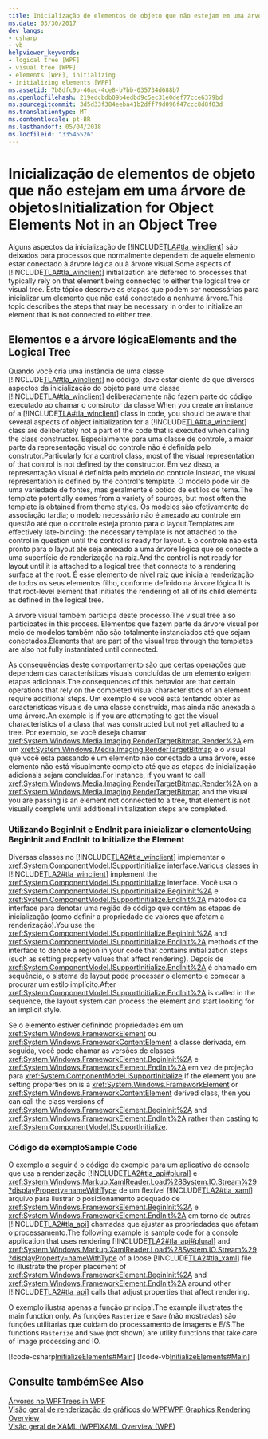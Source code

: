 ```yaml
---
title: Inicialização de elementos de objeto que não estejam em uma árvore de objetos
ms.date: 03/30/2017
dev_langs:
- csharp
- vb
helpviewer_keywords:
- logical tree [WPF]
- visual tree [WPF]
- elements [WPF], initializing
- initializing elements [WPF]
ms.assetid: 7b8dfc9b-46ac-4ce8-b7bb-035734d688b7
ms.openlocfilehash: 219edcbdb09b4edbd9c5ec31e0def77cce6379bd
ms.sourcegitcommit: 3d5d33f384eeba41b2dff79d096f47ccc8d8f03d
ms.translationtype: MT
ms.contentlocale: pt-BR
ms.lasthandoff: 05/04/2018
ms.locfileid: "33545526"
---
```

# <a name="initialization-for-object-elements-not-in-an-object-tree"></a><span data-ttu-id="122fd-102">Inicialização de elementos de objeto que não estejam em uma árvore de objetos</span><span class="sxs-lookup"><span data-stu-id="122fd-102">Initialization for Object Elements Not in an Object Tree</span></span>
<span data-ttu-id="122fd-103">Alguns aspectos da inicialização de [!INCLUDE[TLA#tla_winclient](../../../../includes/tlasharptla-winclient-md.md)] são deixados para processos que normalmente dependem de aquele elemento estar conectado à árvore lógica ou à árvore visual.</span><span class="sxs-lookup"><span data-stu-id="122fd-103">Some aspects of [!INCLUDE[TLA#tla_winclient](../../../../includes/tlasharptla-winclient-md.md)] initialization are deferred to processes that typically rely on that element being connected to either the logical tree or visual tree.</span></span> <span data-ttu-id="122fd-104">Este tópico descreve as etapas que podem ser necessárias para inicializar um elemento que não está conectado a nenhuma árvore.</span><span class="sxs-lookup"><span data-stu-id="122fd-104">This topic describes the steps that may be necessary in order to initialize an element that is not connected to either tree.</span></span>  
  
 
  
## <a name="elements-and-the-logical-tree"></a><span data-ttu-id="122fd-105">Elementos e a árvore lógica</span><span class="sxs-lookup"><span data-stu-id="122fd-105">Elements and the Logical Tree</span></span>  
 <span data-ttu-id="122fd-106">Quando você cria uma instância de uma classe [!INCLUDE[TLA#tla_winclient](../../../../includes/tlasharptla-winclient-md.md)] no código, deve estar ciente de que diversos aspectos da inicialização do objeto para uma classe [!INCLUDE[TLA#tla_winclient](../../../../includes/tlasharptla-winclient-md.md)] deliberadamente não fazem parte do código executado ao chamar o construtor da classe.</span><span class="sxs-lookup"><span data-stu-id="122fd-106">When you create an instance of a [!INCLUDE[TLA#tla_winclient](../../../../includes/tlasharptla-winclient-md.md)] class in code, you should be aware that several aspects of object initialization for a [!INCLUDE[TLA#tla_winclient](../../../../includes/tlasharptla-winclient-md.md)] class are deliberately not a part of the code that is executed when calling the class constructor.</span></span> <span data-ttu-id="122fd-107">Especialmente para uma classe de controle, a maior parte da representação visual do controle não é definida pelo construtor.</span><span class="sxs-lookup"><span data-stu-id="122fd-107">Particularly for a control class, most of the visual representation of that control is not defined by the constructor.</span></span> <span data-ttu-id="122fd-108">Em vez disso, a representação visual é definida pelo modelo do controle.</span><span class="sxs-lookup"><span data-stu-id="122fd-108">Instead, the visual representation is defined by the control's template.</span></span> <span data-ttu-id="122fd-109">O modelo pode vir de uma variedade de fontes, mas geralmente é obtido de estilos de tema.</span><span class="sxs-lookup"><span data-stu-id="122fd-109">The template potentially comes from a variety of sources, but most often the template is obtained from theme styles.</span></span> <span data-ttu-id="122fd-110">Os modelos são efetivamente de associação tardia; o modelo necessário não é anexado ao controle em questão até que o controle esteja pronto para o layout.</span><span class="sxs-lookup"><span data-stu-id="122fd-110">Templates are effectively late-binding; the necessary template is not attached to the control in question until the control is ready for layout.</span></span> <span data-ttu-id="122fd-111">E o controle não está pronto para o layout até seja anexado a uma árvore lógica que se conecte a uma superfície de renderização na raiz.</span><span class="sxs-lookup"><span data-stu-id="122fd-111">And the control is not ready for layout until it is attached to a logical tree that connects to a rendering surface at the root.</span></span> <span data-ttu-id="122fd-112">É esse elemento de nível raiz que inicia a renderização de todos os seus elementos filho, conforme definido na árvore lógica.</span><span class="sxs-lookup"><span data-stu-id="122fd-112">It is that root-level element that initiates the rendering of all of its child elements as defined in the logical tree.</span></span>  
  
 <span data-ttu-id="122fd-113">A árvore visual também participa deste processo.</span><span class="sxs-lookup"><span data-stu-id="122fd-113">The visual tree also participates in this process.</span></span> <span data-ttu-id="122fd-114">Elementos que fazem parte da árvore visual por meio de modelos também não são totalmente instanciados até que sejam conectados.</span><span class="sxs-lookup"><span data-stu-id="122fd-114">Elements that are part of the visual tree through the templates are also not fully instantiated until connected.</span></span>  
  
 <span data-ttu-id="122fd-115">As consequências deste comportamento são que certas operações que dependem das características visuais concluídas de um elemento exigem etapas adicionais.</span><span class="sxs-lookup"><span data-stu-id="122fd-115">The consequences of this behavior are that certain operations that rely on the completed visual characteristics of an element require additional steps.</span></span> <span data-ttu-id="122fd-116">Um exemplo é se você está tentando obter as características visuais de uma classe construída, mas ainda não anexada a uma árvore.</span><span class="sxs-lookup"><span data-stu-id="122fd-116">An example is if you are attempting to get the visual characteristics of a class that was constructed but not yet attached to a tree.</span></span> <span data-ttu-id="122fd-117">Por exemplo, se você deseja chamar <xref:System.Windows.Media.Imaging.RenderTargetBitmap.Render%2A> em um <xref:System.Windows.Media.Imaging.RenderTargetBitmap> e o visual que você está passando é um elemento não conectado a uma árvore, esse elemento não está visualmente completo até que as etapas de inicialização adicionais sejam concluídas.</span><span class="sxs-lookup"><span data-stu-id="122fd-117">For instance, if you want to call <xref:System.Windows.Media.Imaging.RenderTargetBitmap.Render%2A> on a <xref:System.Windows.Media.Imaging.RenderTargetBitmap> and the visual you are passing is an element not connected to a tree, that element is not visually complete until additional initialization steps are completed.</span></span>  
  
### <a name="using-begininit-and-endinit-to-initialize-the-element"></a><span data-ttu-id="122fd-118">Utilizando BeginInit e EndInit para inicializar o elemento</span><span class="sxs-lookup"><span data-stu-id="122fd-118">Using BeginInit and EndInit to Initialize the Element</span></span>  
 <span data-ttu-id="122fd-119">Diversas classes no [!INCLUDE[TLA2#tla_winclient](../../../../includes/tla2sharptla-winclient-md.md)] implementar o <xref:System.ComponentModel.ISupportInitialize> interface.</span><span class="sxs-lookup"><span data-stu-id="122fd-119">Various classes in [!INCLUDE[TLA2#tla_winclient](../../../../includes/tla2sharptla-winclient-md.md)] implement the <xref:System.ComponentModel.ISupportInitialize> interface.</span></span> <span data-ttu-id="122fd-120">Você usa o <xref:System.ComponentModel.ISupportInitialize.BeginInit%2A> e <xref:System.ComponentModel.ISupportInitialize.EndInit%2A> métodos da interface para denotar uma região de código que contém as etapas de inicialização (como definir a propriedade de valores que afetam a renderização).</span><span class="sxs-lookup"><span data-stu-id="122fd-120">You use the <xref:System.ComponentModel.ISupportInitialize.BeginInit%2A> and <xref:System.ComponentModel.ISupportInitialize.EndInit%2A> methods of the interface to denote a region in your code that contains initialization steps (such as setting property values that affect rendering).</span></span> <span data-ttu-id="122fd-121">Depois de <xref:System.ComponentModel.ISupportInitialize.EndInit%2A> é chamado em sequência, o sistema de layout pode processar o elemento e começar a procurar um estilo implícito.</span><span class="sxs-lookup"><span data-stu-id="122fd-121">After <xref:System.ComponentModel.ISupportInitialize.EndInit%2A> is called in the sequence, the layout system can process the element and start looking for an implicit style.</span></span>  
  
 <span data-ttu-id="122fd-122">Se o elemento estiver definindo propriedades em um <xref:System.Windows.FrameworkElement> ou <xref:System.Windows.FrameworkContentElement> a classe derivada, em seguida, você pode chamar as versões de classes <xref:System.Windows.FrameworkElement.BeginInit%2A> e <xref:System.Windows.FrameworkElement.EndInit%2A> em vez de projeção para <xref:System.ComponentModel.ISupportInitialize>.</span><span class="sxs-lookup"><span data-stu-id="122fd-122">If the element you are setting properties on is a <xref:System.Windows.FrameworkElement> or <xref:System.Windows.FrameworkContentElement> derived class, then you can call the class versions of <xref:System.Windows.FrameworkElement.BeginInit%2A> and <xref:System.Windows.FrameworkElement.EndInit%2A> rather than casting to <xref:System.ComponentModel.ISupportInitialize>.</span></span>  
  
### <a name="sample-code"></a><span data-ttu-id="122fd-123">Código de exemplo</span><span class="sxs-lookup"><span data-stu-id="122fd-123">Sample Code</span></span>  
 <span data-ttu-id="122fd-124">O exemplo a seguir é o código de exemplo para um aplicativo de console que usa a renderização [!INCLUDE[TLA2#tla_api#plural](../../../../includes/tla2sharptla-apisharpplural-md.md)] e <xref:System.Windows.Markup.XamlReader.Load%28System.IO.Stream%29?displayProperty=nameWithType> de um flexível [!INCLUDE[TLA2#tla_xaml](../../../../includes/tla2sharptla-xaml-md.md)] arquivo para ilustrar o posicionamento adequado de <xref:System.Windows.FrameworkElement.BeginInit%2A> e <xref:System.Windows.FrameworkElement.EndInit%2A> em torno de outras [!INCLUDE[TLA2#tla_api](../../../../includes/tla2sharptla-api-md.md)] chamadas que ajustar as propriedades que afetam o processamento.</span><span class="sxs-lookup"><span data-stu-id="122fd-124">The following example is sample code for a console application that uses rendering [!INCLUDE[TLA2#tla_api#plural](../../../../includes/tla2sharptla-apisharpplural-md.md)] and <xref:System.Windows.Markup.XamlReader.Load%28System.IO.Stream%29?displayProperty=nameWithType> of a loose [!INCLUDE[TLA2#tla_xaml](../../../../includes/tla2sharptla-xaml-md.md)] file to illustrate the proper placement of <xref:System.Windows.FrameworkElement.BeginInit%2A> and <xref:System.Windows.FrameworkElement.EndInit%2A> around other [!INCLUDE[TLA2#tla_api](../../../../includes/tla2sharptla-api-md.md)] calls that adjust properties that affect rendering.</span></span>  
  
 <span data-ttu-id="122fd-125">O exemplo ilustra apenas a função principal.</span><span class="sxs-lookup"><span data-stu-id="122fd-125">The example illustrates the main function only.</span></span> <span data-ttu-id="122fd-126">As funções `Rasterize` e `Save` (não mostradas) são funções utilitárias que cuidam do processamento de imagens e E/S.</span><span class="sxs-lookup"><span data-stu-id="122fd-126">The functions `Rasterize` and `Save` (not shown) are utility functions that take care of image processing and IO.</span></span>  
  
 [!code-csharp[InitializeElements#Main](../../../../samples/snippets/csharp/VS_Snippets_Wpf/InitializeElements/CSharp/initializeelements.cs#main)]
 [!code-vb[InitializeElements#Main](../../../../samples/snippets/visualbasic/VS_Snippets_Wpf/InitializeElements/VisualBasic/initializeelements.vb#main)]  
  
## <a name="see-also"></a><span data-ttu-id="122fd-127">Consulte também</span><span class="sxs-lookup"><span data-stu-id="122fd-127">See Also</span></span>  
 [<span data-ttu-id="122fd-128">Árvores no WPF</span><span class="sxs-lookup"><span data-stu-id="122fd-128">Trees in WPF</span></span>](../../../../docs/framework/wpf/advanced/trees-in-wpf.md)  
 [<span data-ttu-id="122fd-129">Visão geral de renderização de gráficos do WPF</span><span class="sxs-lookup"><span data-stu-id="122fd-129">WPF Graphics Rendering Overview</span></span>](../../../../docs/framework/wpf/graphics-multimedia/wpf-graphics-rendering-overview.md)  
 [<span data-ttu-id="122fd-130">Visão geral de XAML (WPF)</span><span class="sxs-lookup"><span data-stu-id="122fd-130">XAML Overview (WPF)</span></span>](../../../../docs/framework/wpf/advanced/xaml-overview-wpf.md)
